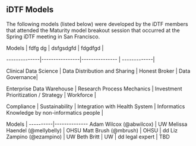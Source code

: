 ## iDTF Models

The following models (listed below) were developed by the iDTF members that attended the Maturity model breakout session that occurred at the Spring iDTF meeting in San Francisco. 

Models | fdfg dg | dsfgsdgfd | fdgdfgd |

--------------|----------------|--------------- | -------------|

Clinical Data Science | Data Distribution and Sharing | Honest Broker | Data Governance|

Enterprise Data Warehouse | Research Process Mechanics | Investment Prioritization / Strategy | Workforce |

Compliance | Sustainability | Integration with Health System | Informatics Knowledge by non-informatics people | 

Models | 
----------|--------------
Adam Wilcox (@abwilcox) | UW 
Melissa Haendel (@mellybelly) | OHSU 
Matt Brush (@mbrush) | OHSU | dd
Liz Zampino (@ezampino) | UW 
Beth Britt | UW | dd
legal expert | TBD
